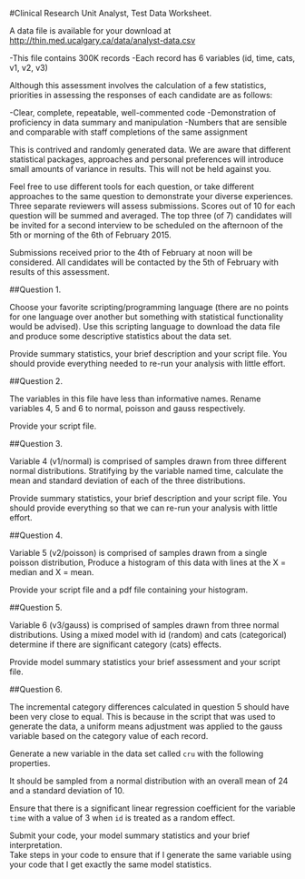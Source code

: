 #Clinical Research Unit Analyst, Test Data Worksheet.

A data file is available for your download at http://thin.med.ucalgary.ca/data/analyst-data.csv

-This file contains 300K records
-Each record has 6 variables (id, time, cats, v1, v2, v3)

Although this assessment involves the calculation of a few statistics, priorities in assessing the responses of each candidate are as follows:

-Clear, complete, repeatable, well-commented code
-Demonstration of proficiency in data summary and manipulation
-Numbers that are sensible and comparable with staff completions of the same assignment

This is contrived and randomly generated data.  We are aware that different statistical packages, approaches and personal preferences will introduce small amounts of variance in results.  This will not be held against you.  

Feel free to use different tools for each question, or take different approaches to the same question to demonstrate your diverse experiences.  Three separate reviewers will assess submissions. Scores out of 10 for each question will be summed and averaged.  The top three (of 7) candidates will be invited for a second interview to be scheduled on the afternoon of the 5th or morning of the 6th of February 2015. 

Submissions received prior to the 4th of February at noon will be considered.  All candidates will be contacted by the 5th of February with results of this assessment.

##Question 1.  

Choose your favorite scripting/programming language (there are no points for one language over another but something with statistical functionality would be advised).  Use this scripting language to download the data file and produce some descriptive statistics about the data set.

Provide summary statistics, your brief description and your script file.  You should provide everything needed to re-run your analysis with little effort.  

##Question 2.  

The variables in this file have less than informative names. Rename variables 4, 5 and 6 to normal, poisson and gauss respectively.

Provide your script file.

##Question 3.

Variable 4 (v1/normal) is comprised of samples drawn from three different normal distributions.  Stratifying by the variable named time, calculate the mean and standard deviation of each of the three distributions.

Provide summary statistics, your brief description and your script file.  You should provide everything so that we can re-run your analysis with little effort. 

##Question 4.

Variable 5 (v2/poisson) is comprised of samples drawn from a single poisson distribution, Produce a histogram of this data with lines at the X = median and X = mean.

Provide your script file and a pdf file containing your histogram.

##Question 5. 

Variable 6 (v3/gauss) is comprised of samples drawn from three normal distributions.  Using a mixed model with id (random) and cats (categorical) determine if there are significant category (cats) effects.  

Provide model summary statistics your brief assessment and your script file.


##Question 6. 

The incremental category differences calculated in question 5 should have been very close to equal.  This is because in the script that was used to generate the data, a uniform means adjustment was applied to the gauss variable based on the category value of each record.

Generate a new variable in the data set called `cru` with the following properties.  

It should be sampled from a normal distribution with an overall mean of 24 and a standard deviation of 10.

Ensure that there is a significant linear regression coefficient for the variable `time` with a value of 3 when `id` is treated as a random effect.

Submit your code, your model summary statistics and your brief interpretation.  
Take steps in your code to ensure that if I generate the same variable using your code that I get exactly the same model statistics.


